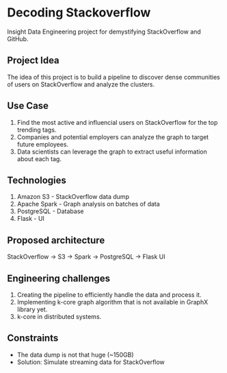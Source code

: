 # Decoding Stackoverflow
Insight Data Engineering project for demystifying StackOverflow and GitHub.

## Project Idea
The idea of this project is to build a pipeline to discover dense communities of users on StackOverflow and analyze the clusters.

## Use Case
1. Find the most active and influencial users on StackOverflow for the top trending tags.
2. Companies and potential employers can analyze the graph to target future employees.
3. Data scientists can leverage the graph to extract useful information about each tag.

## Technologies
1. Amazon S3 - StackOverflow data dump
2. Apache Spark - Graph analysis on batches of data
3. PostgreSQL - Database
4. Flask - UI

## Proposed architecture
StackOverflow -> S3 -> Spark -> PostgreSQL -> Flask UI

## Engineering challenges
1. Creating the pipeline to efficiently handle the data and process it.
2. Implementing k-core graph algorithm that is not available in GraphX library yet.
3. k-core in distributed systems.

## Constraints
* The data dump is not that huge (~150GB)
* Solution: Simulate streaming data for StackOverflow
